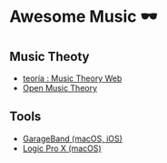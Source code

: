 # Awesome Music 🕶

## Music Theoty

- [teoría : Music Theory Web](https://www.teoria.com/)
- [Open Music Theory](http://openmusictheory.com/)

## Tools

- [GarageBand (macOS, iOS)](https://www.apple.com/mac/garageband/)
- [Logic Pro X (macOS)](https://www.apple.com/logic-pro/)
